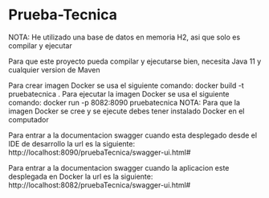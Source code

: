 # Prueba-Tecnica
NOTA: He utilizado una base de datos en memoria H2, asi que solo es compilar y ejecutar

Para que este proyecto pueda compilar y ejecutarse bien, necesita Java 11 y cualquier version de Maven

Para crear imagen Docker se usa el siguiente comando:  docker build -t pruebatecnica .
Para ejecutar la imagen Docker se usa el siguiente comando: docker run -p 8082:8090 pruebatecnica
NOTA: Para que la imagen Docker se cree y se ejecute debes tener instalado Docker en el computador

Para entrar a la documentacion swagger cuando esta desplegado desde el IDE de desarrollo la url es la siguiente: http://localhost:8090/pruebaTecnica/swagger-ui.html#

Para entrar a la documentacion swagger cuando la aplicacion este desplegada en Docker la url es la siguiente: http://localhost:8082/pruebaTecnica/swagger-ui.html#
